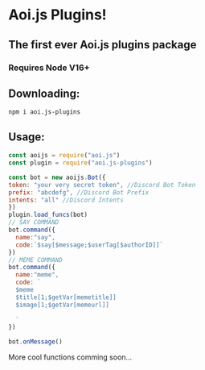 # Aoi.js Plugins!
## The first ever Aoi.js plugins package
### Requires Node V16+
## Downloading:  
```
npm i aoi.js-plugins
```
## Usage:
```js
const aoijs = require("aoi.js")
const plugin = require("aoi.js-plugins")

const bot = new aoijs.Bot({
token: "your very secret token", //Discord Bot Token
prefix: "abcdefg", //Discord Bot Prefix
intents: "all" //Discord Intents
})
plugin.load_funcs(bot)
// SAY COMMAND
bot.command({
  name:"say",
  code:`$say[$message;$userTag[$authorID]]`
})
// MEME COMMAND
bot.command({
  name:"meme",
  code: `
  $meme
  $title[1;$getVar[memetitle]]
  $image[1;$getVar[memeurl]]
  
  `
})

bot.onMessage()
```
More cool functions comming soon...